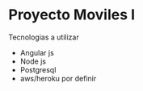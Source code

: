 # Proyecto Moviles I
Tecnologias a utilizar
* Angular js
* Node js
* Postgresql
* aws/heroku por definir
